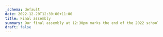 ```yaml
---
_schema: default
date: 2022-12-20T12:30:00+11:00
title: Final assembly
summary: Our final assembly at 12:30pm marks the end of the 2022 school year.
draft: false
---
```

